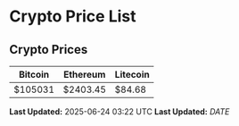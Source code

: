 # Crypto Price List

## Crypto Prices
| Bitcoin | Ethereum | Litecoin |
| ------- | -------- | -------- |
| $105031 | $2403.45 | $84.68 |
**Last Updated:** 2025-06-24 03:22 UTC
**Last Updated:** $DATE$
